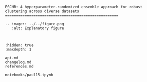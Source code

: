 ```{eval-rst}
ESCHR: A hyperparameter-randomized ensemble approach for robust clustering across diverse datasets
====================================================

.. image:: ../../figure.png
   :alt: Explanatory figure
    
```

```{include} ../README.md

```

```{toctree}
:hidden: true
:maxdepth: 1

api.md
changelog.md
references.md

notebooks/paul15.ipynb
```
